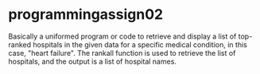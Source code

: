 # programmingassign02
Basically a uniformed program or code to retrieve and display a list of top-ranked hospitals in the given data for a specific medical condition, in this case, "heart failure". The rankall function is used to retrieve the list of hospitals, and the output is a list of hospital names.
